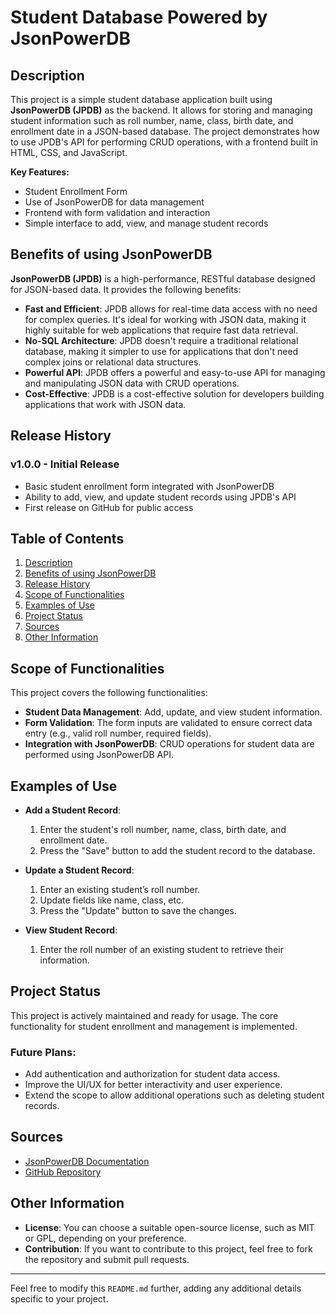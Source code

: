 # Student Database Powered by JsonPowerDB

## Description

This project is a simple student database application built using **JsonPowerDB (JPDB)** as the backend. It allows for storing and managing student information such as roll number, name, class, birth date, and enrollment date in a JSON-based database. The project demonstrates how to use JPDB's API for performing CRUD operations, with a frontend built in HTML, CSS, and JavaScript.

**Key Features:**
- Student Enrollment Form
- Use of JsonPowerDB for data management
- Frontend with form validation and interaction
- Simple interface to add, view, and manage student records

## Benefits of using JsonPowerDB

**JsonPowerDB (JPDB)** is a high-performance, RESTful database designed for JSON-based data. It provides the following benefits:

- **Fast and Efficient**: JPDB allows for real-time data access with no need for complex queries. It's ideal for working with JSON data, making it highly suitable for web applications that require fast data retrieval.
- **No-SQL Architecture**: JPDB doesn't require a traditional relational database, making it simpler to use for applications that don't need complex joins or relational data structures.
- **Powerful API**: JPDB offers a powerful and easy-to-use API for managing and manipulating JSON data with CRUD operations.
- **Cost-Effective**: JPDB is a cost-effective solution for developers building applications that work with JSON data.

## Release History

### v1.0.0 - Initial Release
- Basic student enrollment form integrated with JsonPowerDB
- Ability to add, view, and update student records using JPDB's API
- First release on GitHub for public access

## Table of Contents

1. [Description](#description)
2. [Benefits of using JsonPowerDB](#benefits-of-using-jsonpowerdb)
3. [Release History](#release-history)
4. [Scope of Functionalities](#scope-of-functionalities)
5. [Examples of Use](#examples-of-use)
6. [Project Status](#project-status)
7. [Sources](#sources)
8. [Other Information](#other-information)

## Scope of Functionalities

This project covers the following functionalities:

- **Student Data Management**: Add, update, and view student information.
- **Form Validation**: The form inputs are validated to ensure correct data entry (e.g., valid roll number, required fields).
- **Integration with JsonPowerDB**: CRUD operations for student data are performed using JsonPowerDB API.

## Examples of Use

- **Add a Student Record**: 
  1. Enter the student's roll number, name, class, birth date, and enrollment date.
  2. Press the "Save" button to add the student record to the database.
  
- **Update a Student Record**:
  1. Enter an existing student’s roll number.
  2. Update fields like name, class, etc.
  3. Press the "Update" button to save the changes.
  
- **View Student Record**:
  1. Enter the roll number of an existing student to retrieve their information.
  
## Project Status

This project is actively maintained and ready for usage. The core functionality for student enrollment and management is implemented.

### Future Plans:
- Add authentication and authorization for student data access.
- Improve the UI/UX for better interactivity and user experience.
- Extend the scope to allow additional operations such as deleting student records.

## Sources

- [JsonPowerDB Documentation](http://login2explore.com/jpdb)
- [GitHub Repository](https://github.com/code-god-jitendra/Student-database-powered-by-jasonpowerdatabase)

## Other Information

- **License**: You can choose a suitable open-source license, such as MIT or GPL, depending on your preference.
- **Contribution**: If you want to contribute to this project, feel free to fork the repository and submit pull requests.

---

Feel free to modify this `README.md` further, adding any additional details specific to your project.

